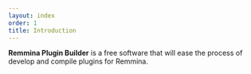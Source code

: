 ```yaml
---
layout: index
order: 1
title: Introduction
---
```

**Remmina Plugin Builder** is a free software that will ease the process of
develop and compile plugins for Remmina.